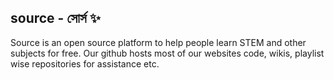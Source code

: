 ## source - সোর্স ✨
Source is an open source platform to help people learn STEM and other subjects for free. Our github hosts most of our websites code, wikis, playlist wise repositories for assistance etc.
